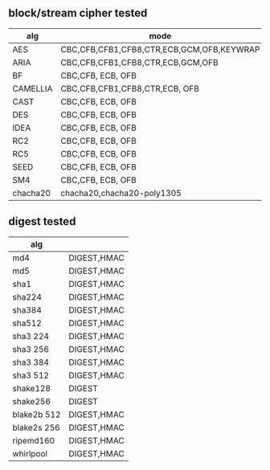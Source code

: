 
## block/stream cipher tested

| alg       | mode                                      |
| --        | --                                        |
| AES       | CBC,CFB,CFB1,CFB8,CTR,ECB,GCM,OFB,KEYWRAP |
| ARIA      | CBC,CFB,CFB1,CFB8,CTR,ECB,GCM,OFB         |
| BF        | CBC,CFB,              ECB,    OFB         |
| CAMELLIA  | CBC,CFB,CFB1,CFB8,CTR,ECB,    OFB         |
| CAST      | CBC,CFB,              ECB,    OFB         |
| DES       | CBC,CFB,              ECB,    OFB         |
| IDEA      | CBC,CFB,              ECB,    OFB         |
| RC2       | CBC,CFB,              ECB,    OFB         |
| RC5       | CBC,CFB,              ECB,    OFB         |
| SEED      | CBC,CFB,              ECB,    OFB         |
| SM4       | CBC,CFB,              ECB,    OFB         |
| chacha20  | chacha20,chacha20-poly1305                |

## digest tested

| alg         |             |
| --          | --          |
| md4         | DIGEST,HMAC |
| md5         | DIGEST,HMAC |
| sha1        | DIGEST,HMAC |
| sha224      | DIGEST,HMAC |
| sha384      | DIGEST,HMAC |
| sha512      | DIGEST,HMAC |
| sha3 224    | DIGEST,HMAC |
| sha3 256    | DIGEST,HMAC |
| sha3 384    | DIGEST,HMAC |
| sha3 512    | DIGEST,HMAC |
| shake128    | DIGEST      |
| shake256    | DIGEST      |
| blake2b 512 | DIGEST,HMAC |
| blake2s 256 | DIGEST,HMAC |
| ripemd160   | DIGEST,HMAC |
| whirlpool   | DIGEST,HMAC |
